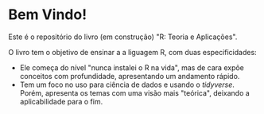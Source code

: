 # Bem Vindo!

Este é o repositório do livro (em construção) "R: Teoria e Aplicações".

O livro tem o objetivo de ensinar a a liguagem R, com duas especificidades:

- Ele começa do nível "nunca instalei o R na vida", mas de cara expõe conceitos com profundidade, apresentando um andamento rápido.
- Tem um foco no uso para ciência de dados e usando o _tidyverse_. Porém, apresenta os temas com uma visão mais "teórica", deixando a aplicabilidade para o fim.
